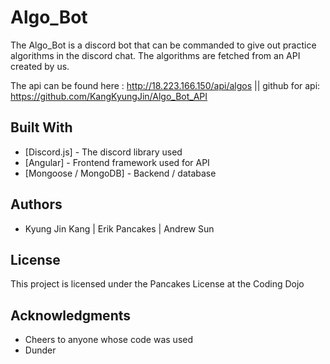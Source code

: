 # Algo_Bot

The Algo_Bot is a discord bot that can be commanded to give out practice algorithms in the discord chat. The algorithms are fetched from an API created by us.

The api can be found here : http://18.223.166.150/api/algos || github for api: https://github.com/KangKyungJin/Algo_Bot_API
## Built With

* [Discord.js] - The discord library used
* [Angular] - Frontend framework used for API
* [Mongoose / MongoDB] - Backend / database

## Authors

* Kyung Jin Kang | Erik Pancakes | Andrew Sun 

## License

This project is licensed under the Pancakes License at the Coding Dojo

## Acknowledgments

* Cheers to anyone whose code was used
* Dunder

